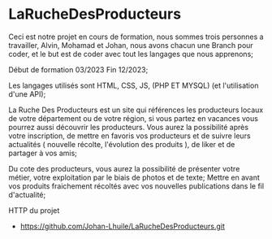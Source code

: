 # LaRucheDesProducteurs

Ceci est notre projet en cours de formation, nous sommes trois personnes a travailler, Alvin, Mohamad et Johan, nous avons chacun une Branch pour coder, et le but est de coder avec tout les langages que nous apprenons;

Début de formation 03/2023 Fin 12/2023;

Les langages utilisés sont HTML, CSS, JS, (PHP ET MYSQL) (et l'utilisation d'une API);  

La Ruche Des Producteurs est un site qui références les producteurs locaux de votre département ou de votre région, si vous partez en vacances vous pourrez aussi découvrir les producteurs. 
Vous aurez la possibilité après votre inscription, de mettre en favoris vos producteurs et de suivre leurs actualités ( nouvelle récolte, l'évolution des produits ), de liker et de partager à vos amis;

Du cote des producteurs, vous aurez la possibilité de présenter votre métier, votre exploitation par le biais de photos et de texte;
Mettre en avant vos produits fraichement récoltés avec vos nouvelles publications dans le fil d'actualité;

HTTP du projet 

  - https://github.com/Johan-Lhuile/LaRucheDesProducteurs.git
